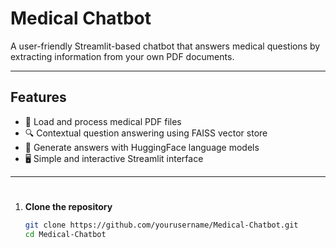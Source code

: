 # Medical Chatbot

A user-friendly Streamlit-based chatbot that answers medical questions by extracting information from your own PDF documents.

---

## Features

- 📄 Load and process medical PDF files  
- 🔍 Contextual question answering using FAISS vector store  
- 🤖 Generate answers with HuggingFace language models  
- 🖥️ Simple and interactive Streamlit interface  

---

#
1. **Clone the repository**
   ```bash
   git clone https://github.com/yourusername/Medical-Chatbot.git
   cd Medical-Chatbot
